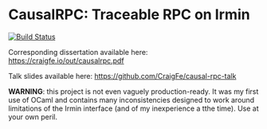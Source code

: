 # CausalRPC: Traceable RPC on Irmin
[![Build Status](https://travis-ci.com/CraigFe/trace-rpc.svg?token=DsyAzpvxEs2pFKWpKPjV&branch=master)](https://travis-ci.com/CraigFe/trace-rpc)

Corresponding dissertation available here: https://craigfe.io/out/causalrpc.pdf

Talk slides available here: https://github.com/CraigFe/causal-rpc-talk

__WARNING__: this project is not even vaguely production-ready. It was my first 
use of OCaml and contains many inconsistencies designed to work around 
limitations of the Irmin interface (and of my inexperience a tthe time). Use 
at your own peril.
